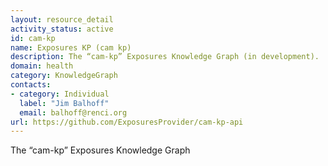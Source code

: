 ```yaml
---
layout: resource_detail
activity_status: active
id: cam-kp
name: Exposures KP (cam kp)
description: The “cam-kp” Exposures Knowledge Graph (in development).
domain: health
category: KnowledgeGraph
contacts:
- category: Individual
  label: "Jim Balhoff"
  email: balhoff@renci.org
url: https://github.com/ExposuresProvider/cam-kp-api
---
```


The “cam-kp” Exposures Knowledge Graph

